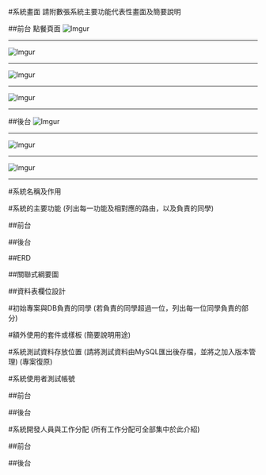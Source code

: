#系統畫面 
請附數張系統主要功能代表性畫面及簡要說明

##前台
點餐頁面
![Imgur](https://i.imgur.com/2ibc5TK.jpg)  
- - -
![Imgur](https://i.imgur.com/VA4QSYV.jpg)
- - -
![Imgur](https://i.imgur.com/VHEpMGh.jpg)
- - -
![Imgur](https://i.imgur.com/rGUdujP.jpg)
- - -
##後台
![Imgur](https://i.imgur.com/ZkPP6eL.jpg)
- - -
![Imgur](https://i.imgur.com/gZ1bRJO.jpg)
- - -
![Imgur](https://i.imgur.com/cUCjj5R.jpg)
- - -
#系統名稱及作用
 
#系統的主要功能 
(列出每一功能及相對應的路由，以及負責的同學)

##前台

##後台

##ERD

##關聯式綱要圖

##資料表欄位設計

#初始專案與DB負責的同學 
(若負責的同學超過一位，列出每一位同學負責的部分)

#額外使用的套件或樣板 
(簡要說明用途)

#系統測試資料存放位置 
(請將測試資料由MySQL匯出後存檔，並將之加入版本管理)
(專案復原)

#系統使用者測試帳號

##前台

##後台

#系統開發人員與工作分配 
(所有工作分配可全部集中於此介紹)

##前台

##後台
